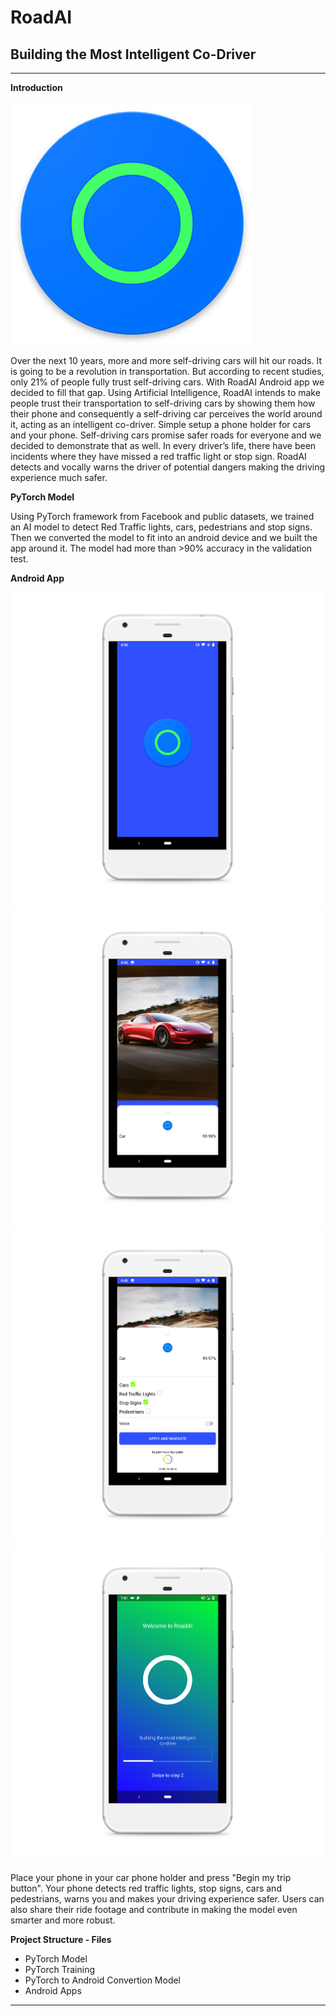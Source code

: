 # **RoadAI**

## Building the Most Intelligent Co-Driver

---

[logo]: ./images/roadai_logo.png

[app1]: ./images/roadai1.png
[app2]: ./images/roadai2.png
[app3]: ./images/roadai3.png
[app4]: ./images/roadai4.png


**Introduction**

![logo]

Over the next 10 years, more and more self-driving cars will hit our roads. It is going to be a revolution in transportation. But according to recent studies, only 21% of people fully trust self-driving cars. With RoadAI Android app we decided to fill that gap. Using Artificial Intelligence, RoadAI intends to make people trust their transportation to self-driving cars by showing them how their phone and consequently a self-driving car perceives the world around it, acting as an intelligent co-driver. Simple setup a phone holder for cars and your phone. Self-driving cars promise safer roads for everyone and we decided to demonstrate that as well. In every driver’s life, there have been incidents where they have missed a red traffic light or stop sign. RoadAI detects and vocally warns the driver of potential dangers making the driving experience much safer.

**PyTorch Model**

Using PyTorch framework from Facebook and public datasets, we trained an AI model to detect Red Traffic lights, cars, pedestrians and stop signs. Then we converted the model to fit into an android device and we built the app around it. The model had more than >90% accuracy in the validation test.

**Android App**

![app1] ![app2] ![app3] ![app4]

Place your phone in your car phone holder and press "Begin my trip button". Your phone detects red traffic lights, stop signs, cars and pedestrians, warns you and makes your driving experience safer.  Users can also share their ride footage and contribute in making the model even smarter and more robust.

**Project Structure - Files**

- PyTorch Model
- PyTorch Training
- PyTorch to Android Convertion Model
- Android Apps 

---
